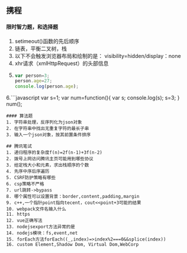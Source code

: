 ## 携程
#### 限时智力题，和选择题
1. setimeout()函数的先后顺序
2. 链表，平衡二叉树，栈
3. 以下不会触发浏览器布局和绘制的是：
visibility=hidden/display：none
4. xhr请求（xmlHttpRequest）的头部信息
5. ```javascript
   var person=3;
   person.age=27;
   console.log(person.age);
   ```
6.```javascript 
   var s=1;
   var num=function(){
   var s;
   console.log(s);
   s=3;
   }
   num();
   ```
#### 算法题
1. 字符串处理，反序列化为json对象
2. 在字符串中找出无重复字符的最长子串
3. 输入一个json对象，按其前置条件排序

## 腾讯笔试
1. 递归程序的复杂度f(n)=2f(n-1)+3f(n-2)
2. 拨号上网访问腾讯主页可能用到哪些协议
3. 给定栈大小和元素，求出栈顺序的个数
4. 先序中序后序遍历
5. CSRF防护策略有哪些
6. csp策略不严格
7. url跳转->bypass
8. 哪个属性可以设置背景：border,content,padding,margin
9. c++,一个指针point指向tecent，cout<<point+3可能的结果
10. webpack文件名输入什么
11. https
12. vue正确写法
13. nodejsexport方法异常的是
14. nodejs模块：fs,event,net
15. forEach方法forEach((_,index)=>index%2===0&&splice(index))
16. custom Element,Shadow Dom, Virtual Dom,WebCorp

